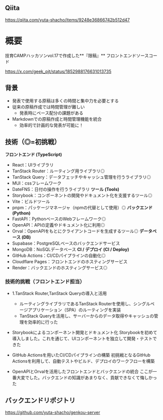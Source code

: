 ## Qiita

https://qiita.com/yuta-shacho/items/9248e36866742b512d47

# 概要
技育CAMPハッカソンvol.17で作成した**『限稿』** フロントエンドソースコード

https://x.com/geek_pjt/status/1852988176631013735

## 背景
* 発表で使用する原稿は多くの時間と集中力を必要とする
* 従来の原稿作成では時間管理が難しい
   * 発表時にペース配分の課題がある
* Markdownでの原稿作成と時間管理機能を統合
  * 効率的で計画的な発表が可能に！

## 技術（◎=初挑戦）
**フロントエンド (TypeScript)**
* React：UIライブラリ
* TanStack Router：ルーティング用ライブラリ◎
* TanStack Query：データフェッチやキャッシュ管理を行うライブラリ◎
* MUI：cssフレームワーク
* DateFNS：日付の操作を行うライブラリ
**ツール (Tools)**
* Storybook：コンポーネントの開発やドキュメント化を支援するツール◎
* Vite：ビルドツール
* pnpm：パッケージマネージャ（npmの代替として使用）◎
**バックエンド (Python)**
* FastAPI：PythonベースのWebフレームワーク◎
* OpenAPI：APIの定義やドキュメント化に利用◎
* Orval：OpenAPIをもとにクライアントコードを生成するツール◎
**データベース (DB)**
* Supabase：PostgreSQLベースのバックエンドサービス
* MongoDB：NoSQLデータベース
**CI / デプロイ (CI / Deploy)**
* GitHub Actions：CI/CDパイプラインの自動化◎
* Cloudflare Pages：フロントエンドのホスティングサービス
* Render：バックエンドのホスティングサービス◎
### 技術的挑戦（フロントエンド担当）
* 1.TanStack Router,TanStack Queryの導入と活用
   * ルーティングライブラリであるTanStack Routerを使用し、シングルページアプリケーション（SPA）のルーティングを実装
   * TanStack Queryを活用し、サーバーからのデータ取得やキャッシュの管理を効率的に行った

* Storybookによるコンポーネント開発とドキュメント化
Storybookを初めて導入しました。これを通じて、UIコンポーネントを独立して開発・テストできた

* GitHub Actionsを用いたCI/CDパイプラインの構築
初挑戦となるGitHub Actionsを利用して、自動テストやビルド、デプロイのワークフローを構築

* OpenAPIとOrvalを活用したフロントエンドとバックエンドの統合
ここが一番大変でした。バックエンドの知識があまりなく、貢献できなくて悔しかった

## バックエンドリポジトリ

https://github.com/yuta-shacho/genkou-server

